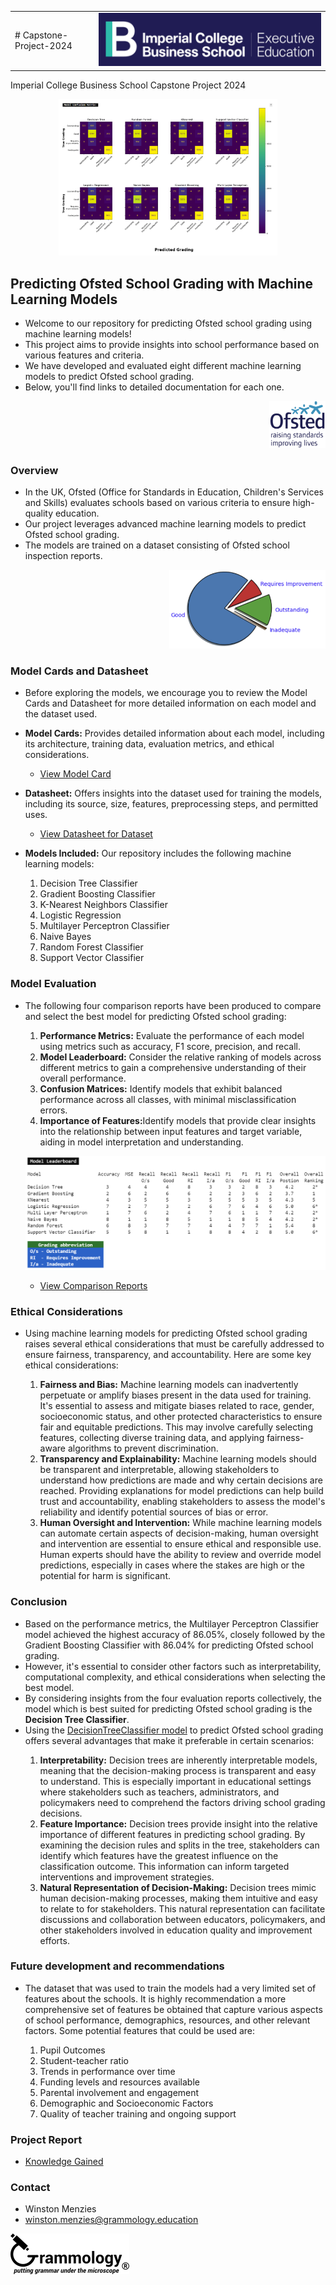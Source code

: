 <div>
  <table>
  <tr>
    <td> 
      # Capstone-Project-2024
    </td>
    <td valign="top"> 
      <img src="https://github.com/wrm65/Capstone-Project-2024/blob/main/images/imperial_college_logo.png">
    </td>
   </tr>
  </table>
</div>


Imperial College Business School Capstone Project 2024
<div align="center">
	<img style="width:350px" src="https://github.com/wrm65/Capstone-Project-2024/blob/main/images/confusion_matrix.png">
</div>

## Predicting Ofsted School Grading with Machine Learning Models
- Welcome to our repository for predicting Ofsted school grading using machine learning models! 
- This project aims to provide insights into school performance based on various features and criteria. 
- We have developed and evaluated eight different machine learning models to predict Ofsted school grading. 
- Below, you'll find links to detailed documentation for each one.

<div align="right">
  <img style="width:90px" src="https://github.com/wrm65/Capstone-Project-2024/blob/main/images/ofsted-logo.png">
</div>

### Overview
- In the UK, Ofsted (Office for Standards in Education, Children's Services and Skills) evaluates schools based on various criteria to ensure high-quality education. 
- Our project leverages advanced machine learning models to predict Ofsted school grading.
- The models are trained on a dataset consisting of Ofsted school inspection reports.

<div align="right">
  <img style="width:250px" src="https://github.com/wrm65/Capstone-Project-2024/blob/main/images/pie_chart.png">
</div>


### Model Cards and Datasheet
- Before exploring the models, we encourage you to review the Model Cards and Datasheet for more detailed information on each model and the dataset used.

- **Model Cards:** Provides detailed information about each model, including its architecture, training data, evaluation metrics, and ethical considerations.

   <p>
   
     - [View Model Card](https://github.com/wrm65/Capstone-Project-2024/blob/main/docs/model_card.md)
   
   </p>

- **Datasheet:** Offers insights into the dataset used for training the models, including its source, size, features, preprocessing steps, and permitted uses.

   <p>
   
     - [View Datasheet for Dataset](https://github.com/wrm65/Capstone-Project-2024/blob/main/docs/datasheet.md)
   
   </p>

- **Models Included:** Our repository includes the following machine learning models:

   <p>
    <ol type="1">
    <li>Decision Tree Classifier</li>
    <li>Gradient Boosting Classifier</li>
    <li>K-Nearest Neighbors Classifier</li>
    <li>Logistic Regression</li>
    <li>Multilayer Perceptron Classifier</li>
    <li>Naive Bayes</li>
    <li>Random Forest Classifier</li>
    <li>Support Vector Classifier</li>
    </ol>
   </p>

### Model Evaluation
- The following four comparison reports have been produced to compare and select the best model for predicting Ofsted school grading:
   <p>
    <ol type="1">
    <li><b>Performance Metrics:</b> Evaluate the performance of each model using metrics such as accuracy, F1 score, precision, and recall.</li>
    <li><b>Model Leaderboard:</b> Consider the relative ranking of models across different metrics to gain a comprehensive understanding of their overall performance.</li>
    <li><b>Confusion Matrices:</b> Identify models that exhibit balanced performance across all classes, with minimal misclassification errors.</li>
    <li><b>Importance of Features:</b>Identify models that provide clear insights into the relationship between input features and target variable, aiding in model interpretation and understanding.</li>
    </ol>
   </p>

  <p>
    <img src="https://github.com/wrm65/Capstone-Project-2024/blob/main/images/evaluation_04a.png">
  </p>

  - [View Comparison Reports](https://github.com/wrm65/Capstone-Project-2024/blob/main/docs/model_card.md#comparison-reports)
   

### Ethical Considerations
- Using machine learning models for predicting Ofsted school grading raises several ethical considerations that must be carefully addressed to ensure fairness, transparency, and accountability. Here are some key ethical considerations:
   <p>
    <ol type="1">
    <li><b>Fairness and Bias:</b> Machine learning models can inadvertently perpetuate or amplify biases present in the data used for training. It's essential to assess and mitigate biases related to race, gender, socioeconomic status, and other protected characteristics to ensure fair and equitable predictions. This may involve carefully selecting features, collecting diverse training data, and applying fairness-aware algorithms to prevent discrimination.</li>
    <li><b>Transparency and Explainability:</b> Machine learning models should be transparent and interpretable, allowing stakeholders to understand how predictions are made and why certain decisions are reached. Providing explanations for model predictions can help build trust and accountability, enabling stakeholders to assess the model's reliability and identify potential sources of bias or error.</li>
    <li><b>Human Oversight and Intervention:</b> While machine learning models can automate certain aspects of decision-making, human oversight and intervention are essential to ensure ethical and responsible use. Human experts should have the ability to review and override model predictions, especially in cases where the stakes are high or the potential for harm is significant.</li>
    </ol>
   </p>

### Conclusion
- Based on the performance metrics, the Multilayer Perceptron Classifier model achieved the highest accuracy of 86.05%, closely followed by the Gradient Boosting Classifier with 86.04% for predicting Ofsted school grading. 
- However, it's essential to consider other factors such as interpretability, computational complexity, and ethical considerations when selecting the best model.
- By considering insights from the four evaluation reports collectively, the model which is best suited for predicting Ofsted school grading is the <b>Decision Tree Classifier</b>.
- Using the [DecisionTreeClassifier model](https://github.com/wrm65/Capstone-Project-2024/blob/main/docs/model_card_decision_tree.md) to predict Ofsted school grading offers several advantages that make it preferable in certain scenarios:
   <p>
    <ol type="1">
    <li><b>Interpretability:</b> Decision trees are inherently interpretable models, meaning that the decision-making process is transparent and easy to understand. This is especially important in educational settings where stakeholders such as teachers, administrators, and policymakers need to comprehend the factors driving school grading decisions.</li>
    <li><b>Feature Importance:</b> Decision trees provide insight into the relative importance of different features in predicting school grading. By examining the decision rules and splits in the tree, stakeholders can identify which features have the greatest influence on the classification outcome. This information can inform targeted interventions and improvement strategies.</li>
    <li><b>Natural Representation of Decision-Making:</b> Decision trees mimic human decision-making processes, making them intuitive and easy to relate to for stakeholders. This natural representation can facilitate discussions and collaboration between educators, policymakers, and other stakeholders involved in education quality and improvement efforts.</li>
    </ol>
   </p>


### Future development and recommendations
- The dataset that was used to train the models had a very limited set of features about the schools. It is highly recommendation a more comprehensive set of features be obtained that capture various aspects of school performance, demographics, resources, and other relevant factors. Some potential features that could be used are:
   <p>
    <ol type="1">
    <li>Pupil Outcomes</li>
    <li>Student-teacher ratio</li>
    <li>Trends in performance over time</li>
    <li>Funding levels and resources available</li>
    <li>Parental involvement and engagement</li>
    <li>Demographic and Socioeconomic Factors</li>
    <li>Quality of teacher training and ongoing support</li>
    </ol>
   </p>


### Project Report

  - [Knowledge Gained](https://github.com/wrm65/Capstone-Project-2024/blob/main/docs/project_report.md)

    
### Contact

- Winston Menzies
- winston.menzies@grammology.education
<div align="left">
  <img src="https://github.com/wrm65/Capstone-Project-2024/blob/main/images/email_logo-01_190x65.png">
</div>

